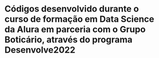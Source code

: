 # Códigos desenvolvido durante o curso de formação em Data Science da Alura em parceria com o Grupo Boticário, através do programa Desenvolve2022
